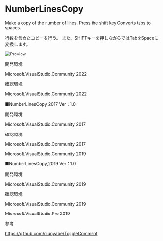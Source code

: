 # NumberLinesCopy

Make a copy of the number of lines.
Press the shift key Converts tabs to spaces.

行数を含めたコピーを行う。
また、SHIFTキーを押しながらではTabをSpaceに変換します。

![Preview](https://user-images.githubusercontent.com/98756005/158026359-4e8c1b53-a992-46ad-9a0f-3874c45970df.gif)

開発環境

Microsoft.VisualStudio.Community 2022

確認環境

Microsoft.VisualStudio.Community 2022



■NumberLinesCopy_2017 Ver：1.0

開発環境

Microsoft.VisualStudio.Community 2017


確認環境

Microsoft.VisualStudio.Community 2017

Microsoft.VisualStudio.Community 2019



■NumberLinesCopy_2019 Ver：1.0

開発環境

Microsoft.VisualStudio.Community 2019

確認環境

Microsoft.VisualStudio.Community 2019

Microsoft.VisualStudio.Pro 2019

参考

https://github.com/munyabe/ToggleComment

